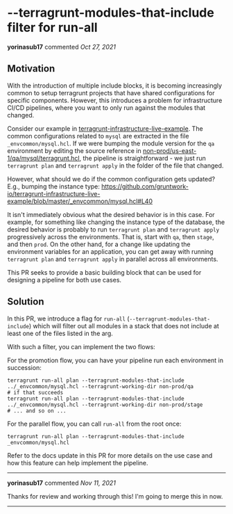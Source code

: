 # --terragrunt-modules-that-include filter for run-all

**yorinasub17** commented *Oct 27, 2021*

## Motivation

With the introduction of multiple include blocks, it is becoming increasingly common to setup terragrunt projects that have shared configurations for specific components. However, this introduces a problem for infrastructure CI/CD pipelines, where you want to only run against the modules that changed.

Consider our example in [terragrunt-infrastructure-live-example](https://github.com/gruntwork-io/terragrunt-infrastructure-live-example). The common configurations related to `mysql` are extracted in the file `_envcommon/mysql.hcl`. If we were bumping the module version for the `qa` environment by editing the source reference in [non-prod/us-east-1/qa/mysql/terragrunt.hcl](https://github.com/gruntwork-io/terragrunt-infrastructure-live-example/blob/master/non-prod/us-east-1/qa/mysql/terragrunt.hcl#L10), the pipeline is straightforward - we just run `terragrunt plan` and `terragrunt apply` in the folder of the file that changed.

However, what should we do if the common configuration gets updated? E.g., bumping the instance type: https://github.com/gruntwork-io/terragrunt-infrastructure-live-example/blob/master/_envcommon/mysql.hcl#L40

It isn't immediately obvious what the desired behavior is in this case. For example, for something like changing the instance type of the database, the desired behavior is probably to run `terragrunt plan` and `terragrunt apply` progressively across the environments. That is, start with `qa`, then `stage`, and then `prod`. On the other hand, for a change like updating the environment variables for an application, you can get away with running `terragrunt plan` and `terragrunt apply` in parallel across all environments.

This PR seeks to provide a basic building block that can be used for designing a pipeline for both use cases.

## Solution

In this PR, we introduce a flag for `run-all` (`--terragrunt-modules-that-include`) which will filter out all modules in a stack that does not include at least one of the files listed in the arg.

With such a filter, you can implement the two flows:

For the promotion flow, you can have your pipeline run each environment in succession:
```
terragrunt run-all plan --terragrunt-modules-that-include ../_envcommon/mysql.hcl --terragrunt-working-dir non-prod/qa
# if that succeeds
terragrunt run-all plan --terragrunt-modules-that-include ../_envcommon/mysql.hcl --terragrunt-working-dir non-prod/stage
# ... and so on ...
```

For the parallel flow, you can call `run-all` from the root once:
```
terragrunt run-all plan --terragrunt-modules-that-include _envcommon/mysql.hcl
```

Refer to the docs update in this PR for more details on the use case and how this feature can help implement the pipeline.
<br />
***


**yorinasub17** commented *Nov 11, 2021*

Thanks for review and working through this! I'm going to merge this in now.
***


